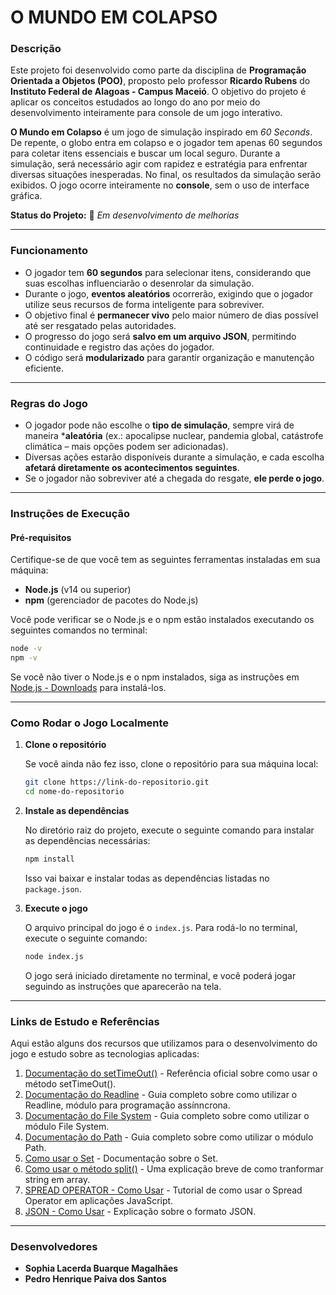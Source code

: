 # **O MUNDO EM COLAPSO**  

### **Descrição**  
Este projeto foi desenvolvido como parte da disciplina de **Programação Orientada a Objetos (POO)**, proposto pelo professor **Ricardo Rubens** do **Instituto Federal de Alagoas - Campus Maceió**. O objetivo do projeto é aplicar os conceitos estudados ao longo do ano por meio do desenvolvimento inteiramente para console de um jogo interativo.  

**O Mundo em Colapso** é um jogo de simulação inspirado em *60 Seconds*. De repente, o globo entra em colapso e o jogador tem apenas 60 segundos para coletar itens essenciais e buscar um local seguro. Durante a simulação, será necessário agir com rapidez e estratégia para enfrentar diversas situações inesperadas. No final, os resultados da simulação serão exibidos. O jogo ocorre inteiramente no **console**, sem o uso de interface gráfica.  

**Status do Projeto:** 🚧 *Em desenvolvimento de melhorias*  

---

### **Funcionamento**  
- O jogador tem **60 segundos** para selecionar itens, considerando que suas escolhas influenciarão o desenrolar da simulação.  
- Durante o jogo, **eventos aleatórios** ocorrerão, exigindo que o jogador utilize seus recursos de forma inteligente para sobreviver.  
- O objetivo final é **permanecer vivo** pelo maior número de dias possível até ser resgatado pelas autoridades.  
- O progresso do jogo será **salvo em um arquivo JSON**, permitindo continuidade e registro das ações do jogador.  
- O código será **modularizado** para garantir organização e manutenção eficiente.  

---

### **Regras do Jogo**  
- O jogador pode não escolhe o **tipo de simulação**, sempre virá de maneira ***aleatória** (ex.: apocalipse nuclear, pandemia global, catástrofe climática – mais opções podem ser adicionadas).  
- Diversas ações estarão disponíveis durante a simulação, e cada escolha **afetará diretamente os acontecimentos seguintes**.  
- Se o jogador não sobreviver até a chegada do resgate, **ele perde o jogo**.  

---

### Instruções de Execução

#### **Pré-requisitos**

Certifique-se de que você tem as seguintes ferramentas instaladas em sua máquina:

- **Node.js** (v14 ou superior)
- **npm** (gerenciador de pacotes do Node.js)

Você pode verificar se o Node.js e o npm estão instalados executando os seguintes comandos no terminal:

```bash
node -v
npm -v
```

Se você não tiver o Node.js e o npm instalados, siga as instruções em [Node.js - Downloads](https://nodejs.org/) para instalá-los.

---

### **Como Rodar o Jogo Localmente**

1. **Clone o repositório**

   Se você ainda não fez isso, clone o repositório para sua máquina local:

   ```bash
   git clone https://link-do-repositorio.git
   cd nome-do-repositorio
   ```

2. **Instale as dependências**

   No diretório raiz do projeto, execute o seguinte comando para instalar as dependências necessárias:

   ```bash
   npm install
   ```

   Isso vai baixar e instalar todas as dependências listadas no `package.json`.

3. **Execute o jogo**

   O arquivo principal do jogo é o `index.js`. Para rodá-lo no terminal, execute o seguinte comando:

   ```bash
   node index.js
   ```

   O jogo será iniciado diretamente no terminal, e você poderá jogar seguindo as instruções que aparecerão na tela.

---

### **Links de Estudo e Referências**

Aqui estão alguns dos recursos que utilizamos para o desenvolvimento do jogo e estudo sobre as tecnologias aplicadas:

1. [Documentação do setTimeOut()](https://developer.mozilla.org/en-US/docs/Web/API/Window/setTimeout) - Referência oficial sobre como usar o método setTimeOut().
2. [Documentação do Readline](https://www.w3schools.com/nodejs/ref_readline.asp) - Guia completo sobre como utilizar o Readline, módulo para programação assínncrona.
3. [Documentação do File System](https://www.w3schools.com/nodejs/nodejs_filesystem.asp) - Guia completo sobre como utilizar o módulo File System.
4. [Documentação do Path](https://www.w3schools.com/nodejs/ref_path.asp) - Guia completo sobre como utilizar o módulo Path.
5. [Como usar o Set](https://developer.mozilla.org/en-US/docs/Web/JavaScript/Reference/Global_Objects/Set) - Documentação sobre o Set.
6. [Como usar o método split()](https://pt.stackoverflow.com/questions/172749/como-transformar-string-em-array-de-caracteres) - Uma explicação breve de como tranformar string em array.
7. [SPREAD OPERATOR - Como Usar](https://youtu.be/SMGjNhqfTBM?si=V8Cizq8GoImgXR8E) - Tutorial de como usar o Spread Operator em aplicações JavaScript.
8. [JSON - Como Usar](https://youtu.be/PmDtOBtZzhQ?si=W5Jl8jOIVHmyF0ce) - Explicação sobre o formato JSON.

---

### **Desenvolvedores**  
- **Sophia Lacerda Buarque Magalhães**  
- **Pedro Henrique Paiva dos Santos**  
